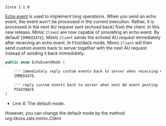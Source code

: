 

`Since 1.1.0`

[ Echo event]({{site.baseurl}}/zk_dev_ref/ui_patterns/long_operations/use_echo_events)
is used to implement long operations. When you send an echo event, the
event won't be processed in the current execution. Rather, it is
processed in the next AU request sent (echoed back) from the client. In
this new release, Mimic `Client` are now capable of simulating an echo
event. By default (`IMMEDIATE`), Mimic `Client` sends the echoed AU
request immediately after receiving an echo event. In `PIGGYBACK` mode,
Mimic `Client` will then send custom events back to server together with
the next AU request instead of sending it back immediately.

```java
public enum EchoEventMode {

    /** immediately reply custom events back to server when receiving echo events    */
    IMMEDIATE,

    /** reply custom events back to server when next AU event posting */
    PIGGYBACK
}
```

- Line 4: The default mode.

However, you can change the default mode by the method
<javadoc directory="zats" method="setEchoEventMode(org.zkoss.zats.mimic.EchoEventMode)" >org.zkoss.zats.mimic.Client</javadoc>

 
